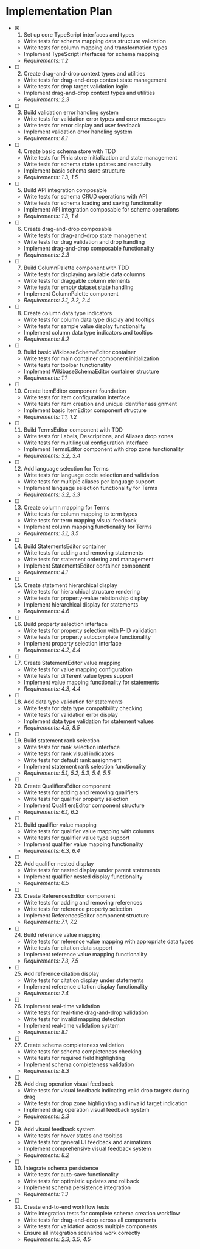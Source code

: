 # Implementation Plan

- [x] 1. Set up core TypeScript interfaces and types
  - Write tests for schema mapping data structure validation
  - Write tests for column mapping and transformation types
  - Implement TypeScript interfaces for schema mapping
  - _Requirements: 1.2_

- [ ] 2. Create drag-and-drop context types and utilities
  - Write tests for drag-and-drop context state management
  - Write tests for drop target validation logic
  - Implement drag-and-drop context types and utilities
  - _Requirements: 2.3_

- [ ] 3. Build validation error handling system
  - Write tests for validation error types and error messages
  - Write tests for error display and user feedback
  - Implement validation error handling system
  - _Requirements: 8.1_

- [ ] 4. Create basic schema store with TDD
  - Write tests for Pinia store initialization and state management
  - Write tests for schema state updates and reactivity
  - Implement basic schema store structure
  - _Requirements: 1.3, 1.5_

- [ ] 5. Build API integration composable
  - Write tests for schema CRUD operations with API
  - Write tests for schema loading and saving functionality
  - Implement API integration composable for schema operations
  - _Requirements: 1.3, 1.4_

- [ ] 6. Create drag-and-drop composable
  - Write tests for drag-and-drop state management
  - Write tests for drag validation and drop handling
  - Implement drag-and-drop composable functionality
  - _Requirements: 2.3_

- [ ] 7. Build ColumnPalette component with TDD
  - Write tests for displaying available data columns
  - Write tests for draggable column elements
  - Write tests for empty dataset state handling
  - Implement ColumnPalette component
  - _Requirements: 2.1, 2.2, 2.4_

- [ ] 8. Create column data type indicators
  - Write tests for column data type display and tooltips
  - Write tests for sample value display functionality
  - Implement column data type indicators and tooltips
  - _Requirements: 8.2_

- [ ] 9. Build basic WikibaseSchemaEditor container
  - Write tests for main container component initialization
  - Write tests for toolbar functionality
  - Implement WikibaseSchemaEditor container structure
  - _Requirements: 1.1_

- [ ] 10. Create ItemEditor component foundation
  - Write tests for item configuration interface
  - Write tests for item creation and unique identifier assignment
  - Implement basic ItemEditor component structure
  - _Requirements: 1.1, 1.2_

- [ ] 11. Build TermsEditor component with TDD
  - Write tests for Labels, Descriptions, and Aliases drop zones
  - Write tests for multilingual configuration interface
  - Implement TermsEditor component with drop zone functionality
  - _Requirements: 3.2, 3.4_

- [ ] 12. Add language selection for Terms
  - Write tests for language code selection and validation
  - Write tests for multiple aliases per language support
  - Implement language selection functionality for Terms
  - _Requirements: 3.2, 3.3_

- [ ] 13. Create column mapping for Terms
  - Write tests for column mapping to term types
  - Write tests for term mapping visual feedback
  - Implement column mapping functionality for Terms
  - _Requirements: 3.1, 3.5_

- [ ] 14. Build StatementsEditor container
  - Write tests for adding and removing statements
  - Write tests for statement ordering and management
  - Implement StatementsEditor container component
  - _Requirements: 4.1_

- [ ] 15. Create statement hierarchical display
  - Write tests for hierarchical structure rendering
  - Write tests for property-value relationship display
  - Implement hierarchical display for statements
  - _Requirements: 4.6_

- [ ] 16. Build property selection interface
  - Write tests for property selection with P-ID validation
  - Write tests for property autocomplete functionality
  - Implement property selection interface
  - _Requirements: 4.2, 8.4_

- [ ] 17. Create StatementEditor value mapping
  - Write tests for value mapping configuration
  - Write tests for different value types support
  - Implement value mapping functionality for statements
  - _Requirements: 4.3, 4.4_

- [ ] 18. Add data type validation for statements
  - Write tests for data type compatibility checking
  - Write tests for validation error display
  - Implement data type validation for statement values
  - _Requirements: 4.5, 8.5_

- [ ] 19. Build statement rank selection
  - Write tests for rank selection interface
  - Write tests for rank visual indicators
  - Write tests for default rank assignment
  - Implement statement rank selection functionality
  - _Requirements: 5.1, 5.2, 5.3, 5.4, 5.5_

- [ ] 20. Create QualifiersEditor component
  - Write tests for adding and removing qualifiers
  - Write tests for qualifier property selection
  - Implement QualifiersEditor component structure
  - _Requirements: 6.1, 6.2_

- [ ] 21. Build qualifier value mapping
  - Write tests for qualifier value mapping with columns
  - Write tests for qualifier value type support
  - Implement qualifier value mapping functionality
  - _Requirements: 6.3, 6.4_

- [ ] 22. Add qualifier nested display
  - Write tests for nested display under parent statements
  - Implement qualifier nested display functionality
  - _Requirements: 6.5_

- [ ] 23. Create ReferencesEditor component
  - Write tests for adding and removing references
  - Write tests for reference property selection
  - Implement ReferencesEditor component structure
  - _Requirements: 7.1, 7.2_

- [ ] 24. Build reference value mapping
  - Write tests for reference value mapping with appropriate data types
  - Write tests for citation data support
  - Implement reference value mapping functionality
  - _Requirements: 7.3, 7.5_

- [ ] 25. Add reference citation display
  - Write tests for citation display under statements
  - Implement reference citation display functionality
  - _Requirements: 7.4_

- [ ] 26. Implement real-time validation
  - Write tests for real-time drag-and-drop validation
  - Write tests for invalid mapping detection
  - Implement real-time validation system
  - _Requirements: 8.1_

- [ ] 27. Create schema completeness validation
  - Write tests for schema completeness checking
  - Write tests for required field highlighting
  - Implement schema completeness validation
  - _Requirements: 8.3_

- [ ] 28. Add drag operation visual feedback
  - Write tests for visual feedback indicating valid drop targets during drag
  - Write tests for drop zone highlighting and invalid target indication
  - Implement drag operation visual feedback system
  - _Requirements: 2.3_

- [ ] 29. Add visual feedback system
  - Write tests for hover states and tooltips
  - Write tests for general UI feedback and animations
  - Implement comprehensive visual feedback system
  - _Requirements: 8.2_

- [ ] 30. Integrate schema persistence
  - Write tests for auto-save functionality
  - Write tests for optimistic updates and rollback
  - Implement schema persistence integration
  - _Requirements: 1.3_

- [ ] 31. Create end-to-end workflow tests
  - Write integration tests for complete schema creation workflow
  - Write tests for drag-and-drop across all components
  - Write tests for validation across multiple components
  - Ensure all integration scenarios work correctly
  - _Requirements: 2.3, 3.5, 4.5_
